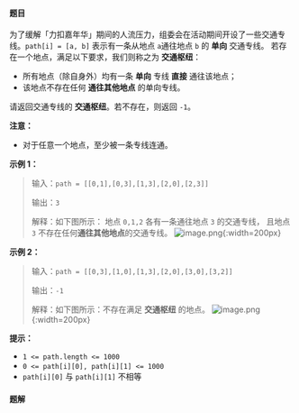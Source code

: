 #### 题目
为了缓解「力扣嘉年华」期间的人流压力，组委会在活动期间开设了一些交通专线。`path[i] = [a, b]` 表示有一条从地点 `a`通往地点 `b` 的 **单向** 交通专线。
若存在一个地点，满足以下要求，我们则称之为 **交通枢纽**：
- 所有地点（除自身外）均有一条 **单向** 专线 **直接** 通往该地点；
- 该地点不存在任何 **通往其他地点** 的单向专线。

请返回交通专线的 **交通枢纽**。若不存在，则返回 `-1`。

**注意：**
- 对于任意一个地点，至少被一条专线连通。

**示例 1：**
>输入：`path = [[0,1],[0,3],[1,3],[2,0],[2,3]]`
>
>输出：`3`
>
>解释：如下图所示：
> 地点 `0,1,2` 各有一条通往地点 `3` 的交通专线，
> 且地点 `3` 不存在任何**通往其他地点**的交通专线。
>![image.png](https://pic.leetcode-cn.com/1663902572-yOlUCr-image.png){:width=200px}


**示例 2：**
>输入：`path = [[0,3],[1,0],[1,3],[2,0],[3,0],[3,2]]`
>
>输出：`-1`
>
>解释：如下图所示：不存在满足 **交通枢纽** 的地点。
>![image.png](https://pic.leetcode-cn.com/1663902595-McsEkY-image.png){:width=200px}

**提示：**
- `1 <= path.length <= 1000`
- `0 <= path[i][0], path[i][1] <= 1000`
- `path[i][0]` 与 `path[i][1]` 不相等

 #### 题解